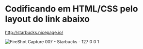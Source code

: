 # Codificando em HTML/CSS pelo layout do link abaixo

http://starbucks.nicepage.io/

![FireShot Capture 007 - Starbucks - 127 0 0 1](https://user-images.githubusercontent.com/26188366/147707474-ec7d2cca-c80f-4fbd-b36b-1e9cfaf675c4.png)

 
